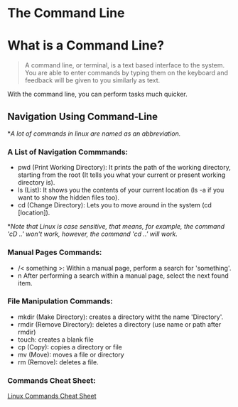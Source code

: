 # The Command Line

# What is a Command Line?

> A command line, or terminal, is a text based interface to the system. You are able to enter commands by typing them on the keyboard and feedback will be given to you similarly as text. 

With the command line, you can perform tasks much quicker.


## Navigation Using Command-Line

**A lot of commands in linux are named as an abbreviation.*

### A List of Navigation Commmands: 

* pwd (Print Working Directory): It prints the path of the working directory, starting from the root (It tells you what your current or present working directory is).
* ls (List): It shows you the contents of your current location (ls -a if you want to show the hidden files too).
* cd (Change Directory): Lets you to move around in the system (cd [location]).

**Note that Linux is case sensitive, that means, for example, the command 'cD ..' won't work, however, the command 'cd ..' will work.*


### Manual Pages Commands:

* /< something >: Within a manual page, perform a search for 'something'.
* n After performing a search within a manual page, select the next found item.


### File Manipulation Commands:

* mkdir <Directory> (Make Directory): creates a directory witht the name 'Directory'.
* rmdir (Remove Directory): deletes a directory (use name or path after rmdir)
* touch: creates a blank file 
* cp (Copy): copies a directory or file
* mv (Move): moves a file or directory 
* rm (Remove): deletes a file.

  
### Commands Cheat Sheet:
  
[Linux Commands Cheat Sheet](https://ryanstutorials.net/linuxtutorial/cheatsheet.php)




